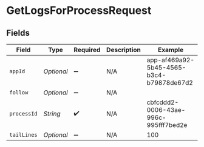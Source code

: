 # GetLogsForProcessRequest


## Fields

| Field                                    | Type                                     | Required                                 | Description                              | Example                                  |
| ---------------------------------------- | ---------------------------------------- | ---------------------------------------- | ---------------------------------------- | ---------------------------------------- |
| `appId`                                  | *Optional<String>*                       | :heavy_minus_sign:                       | N/A                                      | app-af469a92-5b45-4565-b3c4-b79878de67d2 |
| `follow`                                 | *Optional<Boolean>*                      | :heavy_minus_sign:                       | N/A                                      |                                          |
| `processId`                              | *String*                                 | :heavy_check_mark:                       | N/A                                      | cbfcddd2-0006-43ae-996c-995fff7bed2e     |
| `tailLines`                              | *Optional<Integer>*                      | :heavy_minus_sign:                       | N/A                                      | 100                                      |